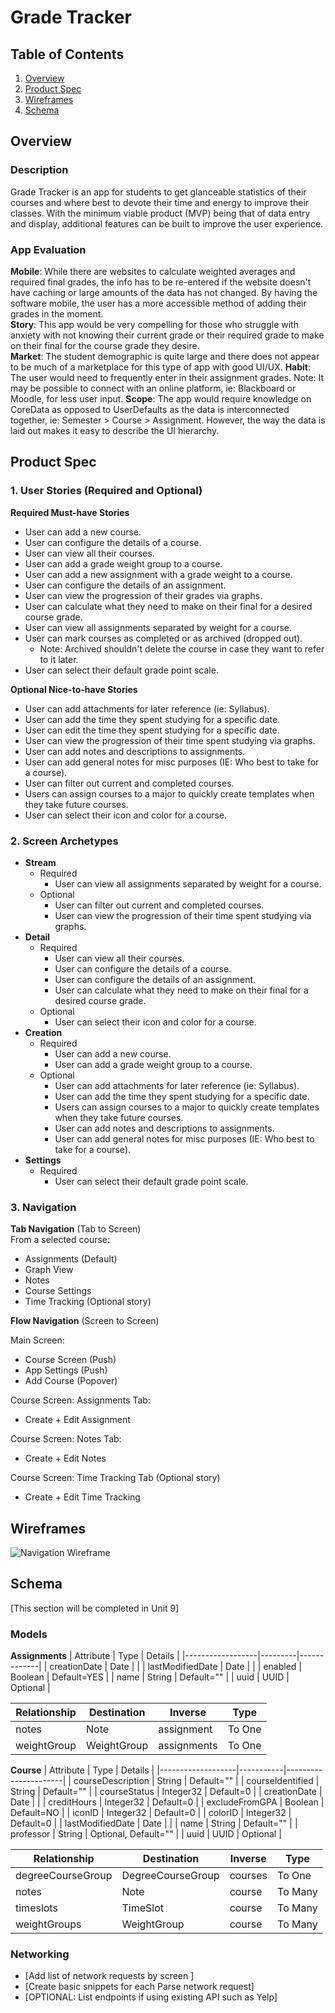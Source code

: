 # Grade Tracker

## Table of Contents
1. [Overview](#Overview)
2. [Product Spec](#Product-Spec)
3. [Wireframes](#Wireframes)
4. [Schema](#Schema)

## Overview
### Description
Grade Tracker is an app for students to get glanceable statistics of their courses and where best to devote their time and energy to improve their classes. With the minimum viable product (MVP) being that of data entry and display, additional features can be built to improve the user experience. 

### App Evaluation
__Mobile__: While there are websites to calculate weighted averages and required final grades, the info has to be re-entered if the website doesn't have caching or large amounts of the data has not changed. By having the software mobile, the user has a more accessible method of adding their grades in the moment.  
__Story__: This app would be very compelling for those who struggle with anxiety with not knowing their current grade or their required grade to make on their final for the course grade they desire.  
__Market__: The student demographic is quite large and there does not appear to be much of a marketplace for this type of app with good UI/UX.
__Habit__: The user would need to frequently enter in their assignment grades. Note: It may be possible to connect with an online platform, ie: Blackboard or Moodle, for less user input. 
__Scope__: The app would require knowledge on CoreData as opposed to UserDefaults as the data is interconnected together, ie: Semester > Course > Assignment. However, the way the data is laid out makes it easy to describe the UI hierarchy.

## Product Spec

### 1. User Stories (Required and Optional)
**Required Must-have Stories**
- User can add a new course.
- User can configure the details of a course.
- User can view all their courses.
- User can add a grade weight group to a course.
- User can add a new assignment with a grade weight to a course.
- User can configure the details of an assignment.
- User can view the progression of their grades via graphs.
- User can calculate what they need to make on their final for a desired course grade.
- User can view all assignments separated by weight for a course.
- User can mark courses as completed or as archived (dropped out).
    - Note: Archived shouldn't delete the course in case they want to refer to it later.
- User can select their default grade point scale.


**Optional Nice-to-have Stories**
- User can add attachments for later reference (ie: Syllabus).
- User can add the time they spent studying for a specific date.
- User can edit the time they spent studying for a specific date.
- User can view the progression of their time spent studying via graphs.
- User can add notes and descriptions to assignments.
- User can add general notes for misc purposes (IE: Who best to take for a course).
- User can filter out current and completed courses.
- Users can assign courses to a major to quickly create templates when they take future courses.
- User can select their icon and color for a course.

### 2. Screen Archetypes

- __Stream__
    - Required
        - User can view all assignments separated by weight for a course.
    - Optional
        - User can filter out current and completed courses.
        - User can view the progression of their time spent studying via graphs.
- __Detail__
    - Required
        - User can view all their courses.
        - User can configure the details of a course.
        - User can configure the details of an assignment.
        - User can calculate what they need to make on their final for a desired course grade.
    - Optional
        - User can select their icon and color for a course.
- __Creation__
    - Required
        - User can add a new course.
        - User can add a grade weight group to a course.
    - Optional
        - User can add attachments for later reference (ie: Syllabus).
        - User can add the time they spent studying for a specific date.
        - Users can assign courses to a major to quickly create templates when they take future courses.
        - User can add notes and descriptions to assignments.
        - User can add general notes for misc purposes (IE: Who best to take for a course).
- __Settings__
    - Required
        - User can select their default grade point scale.

### 3. Navigation

**Tab Navigation** (Tab to Screen)  
From a selected course:
- Assignments (Default)
- Graph View
- Notes
- Course Settings
- Time Tracking (Optional story)


**Flow Navigation** (Screen to Screen)

Main Screen:
- Course Screen (Push)
- App Settings (Push)
- Add Course (Popover)

Course Screen: Assignments Tab:
- Create + Edit Assignment 

Course Screen: Notes Tab:
- Create + Edit Notes

Course Screen: Time Tracking Tab (Optional story)
- Create + Edit Time Tracking

## Wireframes
![Navigation Wireframe](./doc-assets/navigation-wireframe.png)

## Schema 

[This section will be completed in Unit 9]

### Models

__Assignments__
| Attribute        | Type    | Details     |
|------------------|---------|-------------|
| creationDate     | Date    |             |
| lastModifiedDate  | Date    |             |
| enabled          | Boolean | Default=YES |
| name             | String  | Default=""  |
| uuid             | UUID    | Optional    |

| Relationship       | Destination        | Inverse            | Type               |
|--------------------|--------------------|--------------------|--------------------|
| notes              | Note               | assignment         | To One             |
| weightGroup        | WeightGroup        | assignments        | To One             |

__Course__
| Attribute         | Type      | Details              |
|-------------------|-----------|----------------------|
| courseDescription | String    | Default=""           |
| courseIdentified   | String    | Default=""           |
| courseStatus      | Integer32 | Default=0            |
| creationDate      | Date      |                      |
| creditHours       | Integer32 | Default=0            |
| excludeFromGPA    | Boolean   | Default=NO           |
| iconID            | Integer32 | Default=0            |
| colorID           | Integer32 | Default=0            |
| lastModifiedDate   | Date      |                      |
| name              | String    | Default=""           |
| professor         | String    | Optional, Default="" |
| uuid              | UUID      | Optional             |

| Relationship      | Destination       | Inverse | Type    |
|-------------------|-------------------|---------|---------|
| degreeCourseGroup | DegreeCourseGroup | courses | To One  |
| notes             | Note              | course  | To Many |
| timeslots         | TimeSlot          | course  | To Many |
| weightGroups      | WeightGroup       | course  | To Many |


### Networking

- [Add list of network requests by screen ]
- [Create basic snippets for each Parse network request]
- [OPTIONAL: List endpoints if using existing API such as Yelp]
